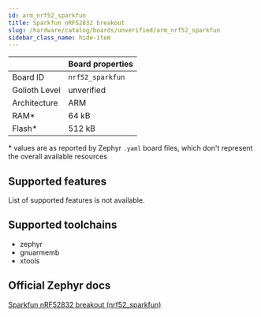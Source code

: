 ```yaml
---
id: arm_nrf52_sparkfun
title: Sparkfun nRF52832 breakout
slug: /hardware/catalog/boards/unverified/arm_nrf52_sparkfun
sidebar_class_name: hide-item
---
```


[//]: # (This is an auto-generated file, do not edit! Changes to it will be lost upon re-generation)



|                | Board properties     |
| -------------  | -------------------- |
| Board ID       | `nrf52_sparkfun` |
| Golioth Level  | unverified       |
| Architecture   | ARM |
| RAM*           | 64 kB |
| Flash*         | 512 kB |

\* values are as reported by Zephyr `.yaml` board files, which don't represent the overall available resources



## Supported features

List of supported features is not available.

## Supported toolchains

* zephyr
* gnuarmemb
* xtools

## Official Zephyr docs

[Sparkfun nRF52832 breakout (nrf52_sparkfun)](https://docs.zephyrproject.org/latest/boards/arm/nrf52_sparkfun/doc/index.html)
